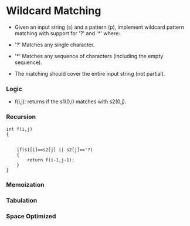 # Wildcard Matching
- Given an input string (s) and a pattern (p), implement wildcard pattern matching with support for '?' and '*' where:

- '?' Matches any single character.
- '*' Matches any sequence of characters (including the empty sequence).
- The matching should cover the entire input string (not partial).

### Logic
- f(i,j): returns if the s1(0,i) matches with s2(0,j).


### Recursion
```
int f(i,j)
{


    if(s1[i]==s2[j] || s2[j]=='?)
    {
        return f(i-1,j-1);
    }
}

```

### Memoization



### Tabulation


### Space Optimized
